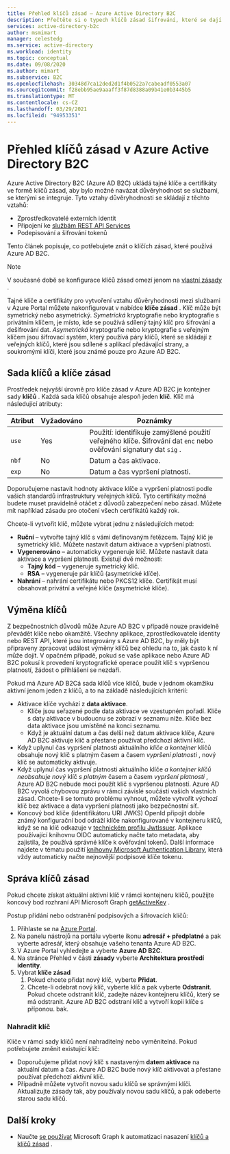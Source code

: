 ```yaml
---
title: Přehled klíčů zásad – Azure Active Directory B2C
description: Přečtěte si o typech klíčů zásad šifrování, které se dají použít v Azure Active Directory B2C pro podepisování a ověřování tokenů, klientských tajných certifikátů, certifikátů a hesel.
services: active-directory-b2c
author: msmimart
manager: celestedg
ms.service: active-directory
ms.workload: identity
ms.topic: conceptual
ms.date: 09/08/2020
ms.author: mimart
ms.subservice: B2C
ms.openlocfilehash: 30348d7ca12ded2d1f4b0522a7cabeadf0553a07
ms.sourcegitcommit: f28ebb95ae9aaaff3f87d8388a09b41e0b3445b5
ms.translationtype: MT
ms.contentlocale: cs-CZ
ms.lasthandoff: 03/29/2021
ms.locfileid: "94953351"
---
```

# <a name="overview-of-policy-keys-in-azure-active-directory-b2c"></a>Přehled klíčů zásad v Azure Active Directory B2C

Azure Active Directory B2C (Azure AD B2C) ukládá tajné klíče a certifikáty ve formě klíčů zásad, aby bylo možné navázat důvěryhodnost se službami, se kterými se integruje. Tyto vztahy důvěryhodnosti se skládají z těchto vztahů:

- Zprostředkovatelé externích identit
- Připojení ke [službám REST API Services](restful-technical-profile.md)
- Podepisování a šifrování tokenů

 Tento článek popisuje, co potřebujete znát o klíčích zásad, které používá Azure AD B2C.

> [!NOTE]
> V současné době se konfigurace klíčů zásad omezí jenom na [vlastní zásady](./custom-policy-get-started.md) .

Tajné klíče a certifikáty pro vytvoření vztahu důvěryhodnosti mezi službami v Azure Portal můžete nakonfigurovat v nabídce **klíče zásad** . Klíč může být symetrický nebo asymetrický. *Symetrická* kryptografie nebo kryptografie s privátním klíčem, je místo, kde se používá sdílený tajný klíč pro šifrování a dešifrování dat. *Asymetrická* kryptografie nebo kryptografie s veřejným klíčem jsou šifrovací systém, který používá páry klíčů, které se skládají z veřejných klíčů, které jsou sdílené s aplikací předávající strany, a soukromými klíči, které jsou známé pouze pro Azure AD B2C.

## <a name="policy-keyset-and-keys"></a>Sada klíčů a klíče zásad

Prostředek nejvyšší úrovně pro klíče zásad v Azure AD B2C je kontejner sady **klíčů** . Každá sada klíčů obsahuje alespoň jeden **klíč**. Klíč má následující atributy:

| Atribut |  Vyžadováno | Poznámky |
| --- | --- |--- |
| `use` | Yes | Použití: identifikuje zamýšlené použití veřejného klíče. Šifrování dat `enc` nebo ověřování signatury dat `sig` .|
| `nbf`| No | Datum a čas aktivace. |
| `exp`| No | Datum a čas vypršení platnosti. |

Doporučujeme nastavit hodnoty aktivace klíče a vypršení platnosti podle vašich standardů infrastruktury veřejných klíčů. Tyto certifikáty možná budete muset pravidelně otáčet z důvodů zabezpečení nebo zásad. Můžete mít například zásadu pro otočení všech certifikátů každý rok.

Chcete-li vytvořit klíč, můžete vybrat jednu z následujících metod:

- **Ruční** – vytvořte tajný klíč s vámi definovaným řetězcem. Tajný klíč je symetrický klíč. Můžete nastavit datum aktivace a vypršení platnosti.
- **Vygenerováno** – automaticky vygeneruje klíč. Můžete nastavit data aktivace a vypršení platnosti. Existují dvě možnosti:
  - **Tajný kód** – vygeneruje symetrický klíč.
  - **RSA** – vygeneruje pár klíčů (asymetrické klíče).
- **Nahrání** – nahrání certifikátu nebo PKCS12 klíče. Certifikát musí obsahovat privátní a veřejné klíče (asymetrické klíče).

## <a name="key-rollover"></a>Výměna klíčů

Z bezpečnostních důvodů může Azure AD B2C v případě nouze pravidelně převádět klíče nebo okamžitě. Všechny aplikace, zprostředkovatele identity nebo REST API, které jsou integrovány s Azure AD B2C, by měly být připraveny zpracovat událost výměny klíčů bez ohledu na to, jak často k ní může dojít. V opačném případě, pokud se vaše aplikace nebo Azure AD B2C pokusí k provedení kryptografické operace použít klíč s vypršenou platností, žádost o přihlášení se nezdaří.

Pokud má Azure AD B2Cá sada klíčů více klíčů, bude v jednom okamžiku aktivní jenom jeden z klíčů, a to na základě následujících kritérií:

- Aktivace klíče vychází z **data aktivace**.
  - Klíče jsou seřazené podle data aktivace ve vzestupném pořadí. Klíče s daty aktivace v budoucnu se zobrazí v seznamu níže. Klíče bez data aktivace jsou umístěné na konci seznamu.
  - Když je aktuální datum a čas delší než datum aktivace klíče, Azure AD B2C aktivuje klíč a přestane používat předchozí aktivní klíč.
- Když uplynul čas vypršení platnosti aktuálního *klíče a kontejner* klíčů obsahuje nový klíč s platným časem a časem *vypršení platnosti* , nový klíč se automaticky aktivuje.
- Když uplynul čas vypršení platnosti aktuálního klíče *a kontejner klíčů neobsahuje nový* klíč *s platným* časem a časem *vypršení platnosti* , Azure AD B2C nebude moci použít klíč s vypršenou platností. Azure AD B2C vyvolá chybovou zprávu v rámci závislé součásti vašich vlastních zásad. Chcete-li se tomuto problému vyhnout, můžete vytvořit výchozí klíč bez aktivace a data vypršení platnosti jako bezpečnostní síť.
- Koncový bod klíče (identifikátoru URI JWKS) OpenId připojit dobře známý konfigurační bod odráží klíče nakonfigurované v kontejneru klíčů, když se na klíč odkazuje v [technickém profilu JwtIssuer](./jwt-issuer-technical-profile.md). Aplikace používající knihovnu OIDC automaticky načte tato metadata, aby zajistila, že používá správné klíče k ověřování tokenů. Další informace najdete v tématu použití [knihovny Microsoft Authentication Library](../active-directory/develop/msal-b2c-overview.md), která vždy automaticky načte nejnovější podpisové klíče tokenu.

## <a name="policy-key-management"></a>Správa klíčů zásad

Pokud chcete získat aktuální aktivní klíč v rámci kontejneru klíčů, použijte koncový bod rozhraní API Microsoft Graph [getActiveKey](/graph/api/trustframeworkkeyset-getactivekey) .

Postup přidání nebo odstranění podpisových a šifrovacích klíčů:

1. Přihlaste se na [Azure Portal](https://portal.azure.com).
1. Na panelu nástrojů na portálu vyberte ikonu **adresář + předplatné** a pak vyberte adresář, který obsahuje vašeho tenanta Azure AD B2C.
1. V Azure Portal vyhledejte a vyberte **Azure AD B2C**.
1. Na stránce Přehled v části **zásady** vyberte **Architektura prostředí identity**.
1. Vybrat **klíče zásad** 
    1. Pokud chcete přidat nový klíč, vyberte **Přidat**.
    1. Chcete-li odebrat nový klíč, vyberte klíč a pak vyberte **Odstranit**. Pokud chcete odstranit klíč, zadejte název kontejneru klíčů, který se má odstranit. Azure AD B2C odstraní klíč a vytvoří kopii klíče s příponou. bak.

### <a name="replace-a-key"></a>Nahradit klíč

Klíče v rámci sady klíčů není nahraditelný nebo vyměnitelná. Pokud potřebujete změnit existující klíč:

- Doporučujeme přidat nový klíč s nastaveným **datem aktivace** na aktuální datum a čas. Azure AD B2C bude nový klíč aktivovat a přestane používat předchozí aktivní klíč.
- Případně můžete vytvořit novou sadu klíčů se správnými klíči. Aktualizujte zásady tak, aby používaly novou sadu klíčů, a pak odeberte starou sadu klíčů. 

## <a name="next-steps"></a>Další kroky

- Naučte [se používat](microsoft-graph-operations.md#trust-framework-policy-keyset) Microsoft Graph k automatizaci nasazení [klíčů a klíčů zásad](microsoft-graph-operations.md#trust-framework-policy-key) .